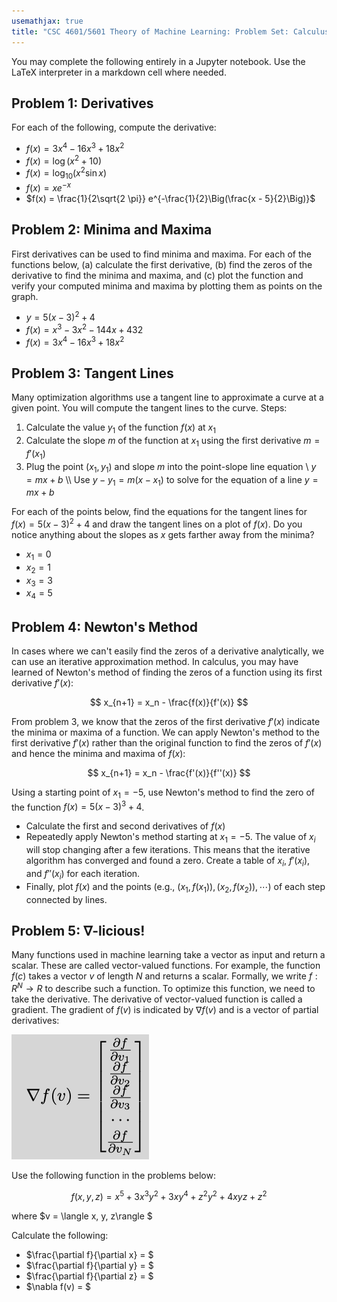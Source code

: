 ```yaml
---
usemathjax: true
title: "CSC 4601/5601 Theory of Machine Learning: Problem Set: Calculus Review"
---
```


You may complete the following entirely in a Jupyter notebook.
Use the LaTeX interpreter in a markdown cell where needed.

## Problem 1: Derivatives
For each of the following, compute the derivative:

- $f(x) = 3x^4 - 16x^3 + 18x^2$
- $f(x) = \log (x^2 + 10)$
- $f(x) = \log_{10} (x^2 \sin x)$
- $f(x) = x e^{-x}$
- $f(x) = \frac{1}{2\sqrt{2 \pi}} e^{-\frac{1}{2}\Big(\frac{x - 5}{2}\Big)}$

## Problem 2: Minima and Maxima
First derivatives can be used to find minima and maxima. For each of the functions below, (a) calculate the first derivative, (b) find the zeros of the derivative to find the minima and maxima, and (c) plot the function and verify your computed minima and maxima by plotting them as points on the graph.

- $y = 5(x-3)^2 + 4$
- $f(x) = x^3 - 3x^2 - 144x + 432$
- $f(x) = 3x^4 - 16x^3 + 18x^2$

## Problem 3: Tangent Lines
Many optimization algorithms use a tangent line to approximate a curve at a given point. You will compute the tangent lines to the curve. Steps:

1. Calculate the value $y_1$ of the function $f(x)$ at $x_1$
2. Calculate the slope $m$ of the function at $x_1$ using the first derivative $m = f'(x_1)$
3. Plug the point $(x_1, y_1)$ and slope $m$ into the point-slope line equation \\ $y = mx + b$ \\\\ Use $y - y_1 = m (x - x_1)$ to solve for the equation of a line $y = mx + b$

For each of the points below, find the equations for the tangent lines for $f(x) = 5(x-3)^2 + 4$ and draw the tangent lines on a plot of $f(x)$. Do you notice anything about the slopes as $x$ gets farther away from the minima?

- $x_1 = 0$
- $x_2 = 1$
- $x_3 = 3$
- $x_4 = 5$

## Problem 4: Newton's Method
In cases where we can't easily find the zeros of a derivative analytically, we can use an iterative approximation method. In calculus, you may have learned of Newton's method of finding the zeros of a function using its first derivative $f'(x)$:

$$
x_{n+1} = x_n - \frac{f(x)}{f'(x)}
$$

From problem 3, we know that the zeros of the first derivative $f'(x)$ indicate the minima or maxima of a function. We can apply Newton's method to the first derivative $f'(x)$ rather than the original function to find the zeros of $f'(x)$ and hence the minima and maxima of $f(x)$:

$$
x_{n+1} = x_n - \frac{f'(x)}{f''(x)}
$$

Using a starting point of $x_1 = -5$, use Newton's method to find the zero of the function $f(x) = 5(x-3)^3 + 4$.

- Calculate the first and second derivatives of $f(x)$
- Repeatedly apply Newton's method starting at $x_1 = -5$. The value of $x_i$ will stop changing after a few iterations. This means that the iterative algorithm has converged and found a zero. Create a table of $x_i$, $f'(x_i)$, and $f''(x_i)$ for each iteration.
- Finally, plot $f(x)$ and the points (e.g., $(x_1, f(x_1)), (x_2, f(x_2)), \cdots$) of each step connected by lines.

## Problem 5: $\nabla$-licious!
Many functions used in machine learning take a vector as input and return a scalar. These are called vector-valued functions. For example, the function $f(c)$ takes a vector $v$ of length $N$ and returns a scalar. Formally, we write $f : R^N \to R$ to describe such a function. To optimize this function, we need to take the derivative. The derivative of vector-valued function is called a gradient. The gradient of $f(v)$ is indicated by $\nabla f(v)$ and is a vector of partial derivatives:

![Gradient](gradient.png)

Use the following function in the problems below:

$$ f(x, y, z) = x^5 + 3x^3y^2 + 3xy^4 + z^2 y^2 + 4xyz + z^2 $$

where $v = \langle x, y, z\rangle $

Calculate the following:
- $\frac{\partial f}{\partial x} = $
- $\frac{\partial f}{\partial y} = $
- $\frac{\partial f}{\partial z} = $
- $\nabla f(v) = $
